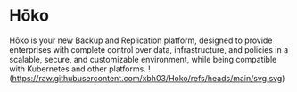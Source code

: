 # Hōko
Hōko is your new Backup and Replication platform, designed to provide enterprises with complete control over data, infrastructure, and policies in a scalable, secure, and customizable environment, while being compatible with Kubernetes and other platforms.
!(https://raw.githubusercontent.com/xbh03/Hoko/refs/heads/main/svg.svg)
